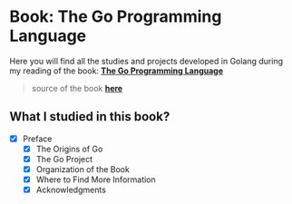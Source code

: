 # Book: The Go Programming Language 

Here you will find all the studies and projects developed in Golang during my reading of the book: **[The Go Programming Language](https://shorturl.at/bjwyU)**

> source of the book **[here](https://github.com/adonovan/gopl.io/)**

## What I studied in this book?

- [x] Preface
  - [x] The Origins of Go
  - [x] The Go Project
  - [x] Organization of the Book
  - [x] Where to Find More Information
  - [x] Acknowledgments